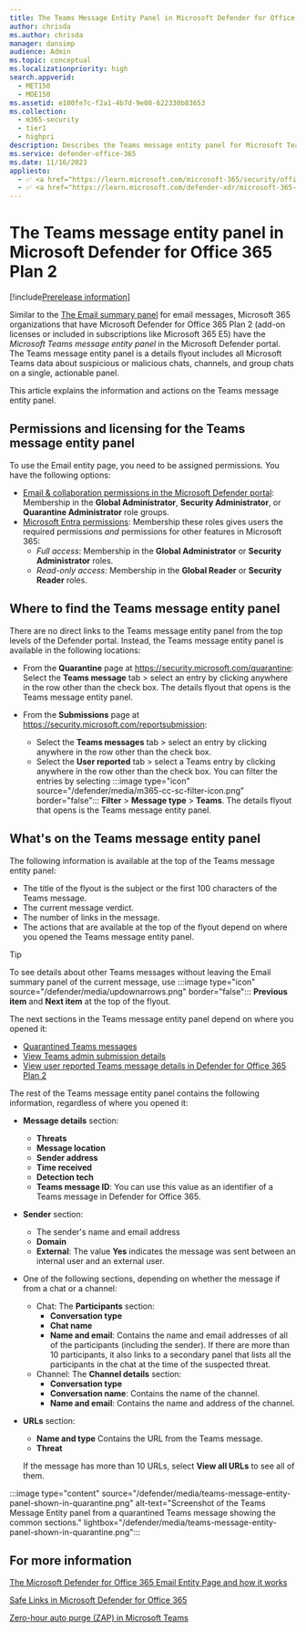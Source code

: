 ```yaml
---
title: The Teams Message Entity Panel in Microsoft Defender for Office 365
author: chrisda
ms.author: chrisda
manager: dansimp
audience: Admin
ms.topic: conceptual
ms.localizationpriority: high
search.appverid:
  - MET150
  - MOE150
ms.assetid: e100fe7c-f2a1-4b7d-9e08-622330b83653
ms.collection:
  - m365-security
  - tier1
  - highpri
description: Describes the Teams message entity panel for Microsoft Teams in Microsoft Defender for Office 365 Plan 2, how it does post-breach work like ZAP and Safe Links and gives admins a single pane of glass on Teams chat and channel threats like suspicious URLs..
ms.service: defender-office-365
ms.date: 11/16/2023
appliesto:
  - ✅ <a href="https://learn.microsoft.com/microsoft-365/security/office-365-security/mdo-about#defender-for-office-365-plan-1-vs-plan-2-cheat-sheet" target="_blank">Microsoft Defender for Office 365 Plan 1 and Plan 2</a>
  - ✅ <a href="https://learn.microsoft.com/defender-xdr/microsoft-365-defender" target="_blank">Microsoft Defender XDR</a>
---
```


# The Teams message entity panel in Microsoft Defender for Office 365 Plan 2

[!include[Prerelease information](../includes/prerelease.md)]

Similar to the [The Email summary panel](mdo-email-entity-page.md#the-email-summary-panel) for email messages, Microsoft 365 organizations that have Microsoft Defender for Office 365 Plan 2 (add-on licenses or included in subscriptions like Microsoft 365 E5) have the _Microsoft Teams message entity panel_ in the Microsoft Defender portal. The Teams message entity panel is a details flyout includes all Microsoft Teams data about suspicious or malicious chats, channels, and group chats on a single, actionable panel.

This article explains the information and actions on the Teams message entity panel.

## Permissions and licensing for the Teams message entity panel

To use the Email entity page, you need to be assigned permissions. You have the following options:

- [Email & collaboration permissions in the Microsoft Defender portal](mdo-portal-permissions.md): Membership in the **Global Administrator**, **Security Administrator**, or **Quarantine Administrator** role groups.
- [Microsoft Entra permissions](/entra/identity/role-based-access-control/manage-roles-portal): Membership these roles gives users the required permissions _and_ permissions for other features in Microsoft 365:
  - _Full access_: Membership in the **Global Administrator** or **Security Administrator** roles.
  - _Read-only access_: Membership in the **Global Reader** or **Security Reader** roles.

## Where to find the Teams message entity panel

There are no direct links to the Teams message entity panel from the top levels of the Defender portal. Instead, the Teams message entity panel is available in the following locations:

- From the **Quarantine** page at <https://security.microsoft.com/quarantine>: Select the **Teams message** tab \> select an entry by clicking anywhere in the row other than the check box. The details flyout that opens is the Teams message entity panel.

- From the **Submissions** page at <https://security.microsoft.com/reportsubmission>:
  - Select the **Teams messages** tab \> select an entry by clicking anywhere in the row other than the check box.
  - Select the **User reported** tab \> select a Teams entry by clicking anywhere in the row other than the check box. You can filter the entries by selecting :::image type="icon" source="/defender/media/m365-cc-sc-filter-icon.png" border="false"::: **Filter** \> **Message type** \> **Teams**. The details flyout that opens is the Teams message entity panel.

## What's on the Teams message entity panel

The following information is available at the top of the Teams message entity panel:

- The title of the flyout is the subject or the first 100 characters of the Teams message.
- The current message verdict.
- The number of links in the message.
- The actions that are available at the top of the flyout depend on where you opened the Teams message entity panel.

> [!TIP]
> To see details about other Teams messages without leaving the Email summary panel of the current message, use :::image type="icon" source="/defender/media/updownarrows.png" border="false"::: **Previous item** and **Next item** at the top of the flyout.

The next sections in the Teams message entity panel depend on where you opened it:

- [Quarantined Teams messages](quarantine-admin-manage-messages-files.md#view-quarantined-teams-message-details)
- [View Teams admin submission details](submissions-admin.md#view-teams-admin-submission-details)
- [View user reported Teams message details in Defender for Office 365 Plan 2](submissions-admin.md#view-user-reported-teams-message-details-in-defender-for-office-365-plan-2)

The rest of the Teams message entity panel contains the following information, regardless of where you opened it:

- **Message details** section:
  - **Threats**
  - **Message location**
  - **Sender address**
  - **Time received**
  - **Detection tech**
  - **Teams message ID**: You can use this value as an identifier of a Teams message in Defender for Office 365.

- **Sender** section:
  - The sender's name and email address
  - **Domain**
  - **External**: The value **Yes** indicates the message was sent between an internal user and an external user.

- One of the following sections, depending on whether the message if from a chat or a channel:
  - Chat: The **Participants** section:
    - **Conversation type**
    - **Chat name**
    - **Name and email**: Contains the name and email addresses of all of the participants (including the sender). If there are more than 10 participants, it also links to a secondary panel that lists all the participants in the chat at the time of the suspected threat.
  - Channel: The **Channel details** section:
    - **Conversation type**
    - **Conversation name**: Contains the name of the channel.
    - **Name and email**: Contains the name and address of the channel.

- **URLs** section:
  - **Name and type** Contains the URL from the Teams message.
  - **Threat**

  If the message has more than 10 URLs, select **View all URLs** to see all of them.

:::image type="content" source="/defender/media/teams-message-entity-panel-shown-in-quarantine.png" alt-text="Screenshot of the Teams Message Entity panel from a quarantined Teams message showing the common sections." lightbox="/defender/media/teams-message-entity-panel-shown-in-quarantine.png":::

## For more information

[The Microsoft Defender for Office 365 Email Entity Page and how it works](mdo-email-entity-page.md)

[Safe Links in Microsoft Defender for Office 365](safe-links-about.md)

[Zero-hour auto purge (ZAP) in Microsoft Teams](zero-hour-auto-purge.md#zero-hour-auto-purge-zap-in-microsoft-teams)
